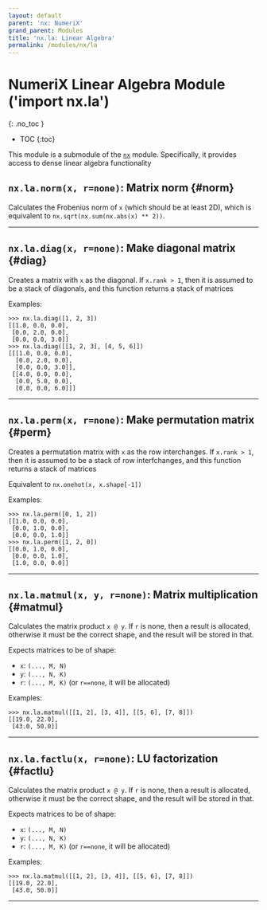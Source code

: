 ```yaml
---
layout: default
parent: 'nx: NumeriX'
grand_parent: Modules
title: 'nx.la: Linear Algebra'
permalink: /modules/nx/la
---
```


# NumeriX Linear Algebra Module ('import nx.la')
{: .no_toc }

 * TOC
{:toc}

This module is a submodule of the [`nx`](/modules/nx) module. Specifically, it provides access to dense linear algebra functionality


## `nx.la.norm(x, r=none)`: Matrix norm {#norm}

Calculates the Frobenius norm of `x` (which should be at least 2D), which is equivalent to `nx.sqrt(nx.sum(nx.abs(x) ** 2))`.

---

## `nx.la.diag(x, r=none)`: Make diagonal matrix {#diag}


Creates a matrix with `x` as the diagonal. If `x.rank > 1`, then it is assumed to be a stack of diagonals, and this function returns a stack of matrices


Examples:

```ks
>>> nx.la.diag([1, 2, 3])
[[1.0, 0.0, 0.0],
 [0.0, 2.0, 0.0],
 [0.0, 0.0, 3.0]]
>>> nx.la.diag([[1, 2, 3], [4, 5, 6]])
[[[1.0, 0.0, 0.0],
  [0.0, 2.0, 0.0],
  [0.0, 0.0, 3.0]],
 [[4.0, 0.0, 0.0],
  [0.0, 5.0, 0.0],
  [0.0, 0.0, 6.0]]]
```

---

## `nx.la.perm(x, r=none)`: Make permutation matrix {#perm}

Creates a permutation matrix with `x` as the row interchanges. If `x.rank > 1`, then it is assumed to be a stack of row interfchanges, and this function returns a stack of matrices

Equivalent to `nx.onehot(x, x.shape[-1])`


Examples:

```ks
>>> nx.la.perm([0, 1, 2])
[[1.0, 0.0, 0.0],
 [0.0, 1.0, 0.0],
 [0.0, 0.0, 1.0]]
>>> nx.la.perm([1, 2, 0])
[[0.0, 1.0, 0.0],
 [0.0, 0.0, 1.0],
 [1.0, 0.0, 0.0]]
```

---

## `nx.la.matmul(x, y, r=none)`: Matrix multiplication {#matmul}

Calculates the matrix product `x @ y`. If `r` is none, then a result is allocated, otherwise it must be the correct shape, and the result will be stored in that.

Expects matrices to be of shape:

  * `x`: `(..., M, N)`
  * `y`: `(..., N, K)`
  * `r`: `(..., M, K)` (or `r==none`, it will be allocated)


Examples:

```ks
>>> nx.la.matmul([[1, 2], [3, 4]], [[5, 6], [7, 8]])
[[19.0, 22.0],
 [43.0, 50.0]]
```

---

## `nx.la.factlu(x, r=none)`: LU factorization {#factlu}

Calculates the matrix product `x @ y`. If `r` is none, then a result is allocated, otherwise it must be the correct shape, and the result will be stored in that.

Expects matrices to be of shape:

  * `x`: `(..., M, N)`
  * `y`: `(..., N, K)`
  * `r`: `(..., M, K)` (or `r==none`, it will be allocated)


Examples:

```ks
>>> nx.la.matmul([[1, 2], [3, 4]], [[5, 6], [7, 8]])
[[19.0, 22.0],
 [43.0, 50.0]]
```

---



